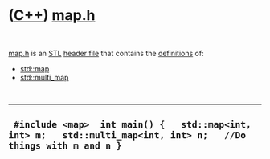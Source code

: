 



 

 

 

 

 

([C++](Cpp.htm)) [map.h](CppMapH.htm)
=====================================

 

[map.h](CppMapH.htm) is an [STL](CppStl.htm) [header
file](CppHeaderFile.htm) that contains the
[definitions](CppDefinition.htm) of:

-   [std::map](CppMap.htm)
-   [std::multi\_map](CppMulti_map.htm)

 

  --------------------------------------------------------------------------------------------------------------------
  ` #include <map>  int main() {   std::map<int, int> m;   std::multi_map<int, int> n;   //Do things with m and n }`
  --------------------------------------------------------------------------------------------------------------------

 

 

 

 

 





 



